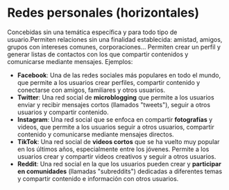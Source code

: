 # Redes personales (horizontales)

Concebidas sin una temática específica y para todo tipo de usuario.Permiten relaciones sin una finalidad establecida: amistad, amigos, grupos con intereses comunes, corporaciones... Permiten crear un perfil y generar listas de contactos con los que compartir contenidos y comunicarse mediante mensajes. Ejemplos:

- **Facebook**: Una de las redes sociales más populares en todo el mundo, que permite a los usuarios crear perfiles, compartir contenido y conectarse con amigos, familiares y otros usuarios.
- **Twitter**: Una red social de **microblogging** que permite a los usuarios enviar y recibir mensajes cortos (llamados "tweets"), seguir a otros usuarios y compartir contenido.
- **Instagram**: Una red social que se enfoca en compartir **fotografías** y videos, que permite a los usuarios seguir a otros usuarios, compartir contenido y comunicarse mediante mensajes directos.
- **TikTok**: Una red social de **videos cortos** que se ha vuelto muy popular en los últimos años, especialmente entre los jóvenes. Permite a los usuarios crear y compartir videos creativos y seguir a otros usuarios.
- **Reddit**: Una red social en la que los usuarios pueden crear y **participar en comunidades** (llamadas "subreddits") dedicadas a diferentes temas y compartir contenido e información con otros usuarios.